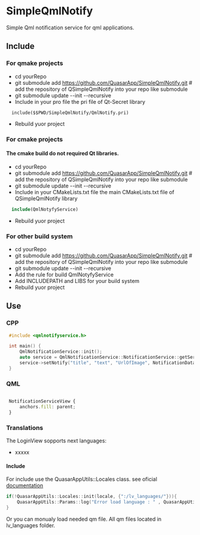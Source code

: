# SimpleQmlNotify
Simple Qml notification service for qml applications.

## Include

### For qmake projects 

 * cd yourRepo
 * git submodule add https://github.com/QuasarApp/SimpleQmlNotify.git # add the repository of QSimpleQmlNotify into your repo like submodule
 * git submodule update --init --recursive
 * Include in your pro file the pri file of Qt-Secret library
  ``` qmake
    include($$PWD/SimpleQmlNotify/QmlNotify.pri)
  ```
 * Rebuild yuor project

### For cmake projects
#### The cmake build do not required Qt libraries. 
 
 * cd yourRepo
 * git submodule add https://github.com/QuasarApp/SimpleQmlNotify.git # add the repository of QSimpleQmlNotify into your repo like submodule
 * git submodule update --init --recursive
 * Include in your CMakeLists.txt file the main CMakeLists.txt file of QSimpleQmlNotify library
  ``` cmake
    include(QmlNotyfyService)
  ```
 * Rebuild yuor project



### For other build system
 
 * cd yourRepo
 * git submodule add https://github.com/QuasarApp/SimpleQmlNotify.git # add the repository of QSimpleQmlNotify into your repo like submodule
 * git submodule update --init --recursive
 * Add the rule for build QmlNotyfyService
 * Add INCLUDEPATH and LIBS for your build system 
 * Rebuild yuor project


## Use

### CPP
``` cpp
 #include <qmlnotifyservice.h>

 int main() {
     QmlNotificationService::init();
     auto service = QmlNotificationService::NotificationService::getService();
     service->setNotify("title", "text", "UrlOfImage", NotificationData::Normal);
 }


```

### QML

``` qml

 NotificationServiceView {
     anchors.fill: parent;
 }

```


### Translations

The LoginView sopports next languages:
* xxxxx

#### Include 

For include use the QuasarAppUtils::Locales class. see oficial [documentation](https://quasarapp.ddns.net:3031/docs/QuasarApp/QuasarAppLib/latest/classQuasarAppUtils_1_1Locales.html#a8eba3973cc4e88697a41125de0c9653f)


```cpp
if(!QuasarAppUtils::Locales::init(locale, {":/lv_languages/"})){
    QuasarAppUtils::Params::log("Error load language : " , QuasarAppUtils::Error);
}
```

Or you can monualy load needed qm file.
All qm files located in lv_languages folder.
